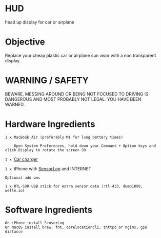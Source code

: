 # HUD
head up display for car or airplane

# Objective
Replace your cheap plastic car or airplane sun visor with a non transparent display.

# WARNING / SAFETY
BEWARE, MESSING AROUND OR BEING NOT FOCUSED TO DRIVING IS DANGEROUS
AND MOST PROBABLY NOT LEGAL. YOU HAVE BEEN WARNED.

# Hardware Ingredients

`1 x MacBook Air (preferably M1 for long battery times)`

`    Open System Preferences, hold down your Command + Option keys and click Display to rotate the screen 90`

`1 x `[Car charger](https://www.digitec.ch/de/search?filter=t_15988%3D304316%7C304317&q=car+charger+30w&so=5)

`1 x `iPhone with [SensorLog](http://sensorlog.berndthomas.net) and INTERNET

`Optional add ons`

`1 x RTL-SDR USB stick for extra sensor data (rtl-433, dump1090, welle.io)`

# Software Ingredients
```
On iPhone install SensorLog
On macOS install brew, fnt, corelocationcli, thttpd or nginx, gps distance
```
